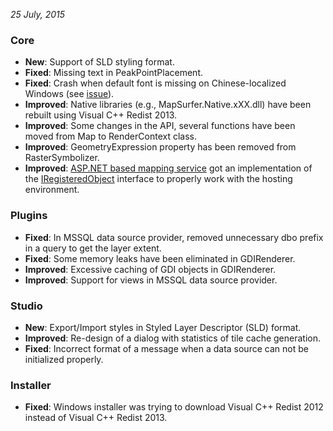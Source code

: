 *25 July, 2015*
 
### Core ###
- **New**: Support of SLD styling format.
- **Fixed**: Missing text in PeakPointPlacement.
- **Fixed**: Crash when default font is missing on Chinese-localized Windows (see [issue](https://groups.google.com/forum/#!topic/mapsurfer-net/tuiD11vC6VQ)). 
- **Improved**: Native libraries (e.g., MapSurfer.Native.xXX.dll) have been rebuilt using Visual C++ Redist 2013.
- **Improved**: Some changes in the API, several functions have been moved from Map to RenderContext class.
- **Improved**: GeometryExpression property has been removed from RasterSymbolizer.
- **Improved**: [ASP.NET based mapping service](https://github.com/MapSurferNET/MapSurfer.NET-Web/tree/master/Hosting/ASP.NET/Service) got an implementation of the [IRegisteredObject](https://msdn.microsoft.com/en-us/library/system.web.hosting.iregisteredobject%28v=vs.110%29.aspx) interface to properly work with the hosting environment.
 
### Plugins ###
- **Fixed**: In MSSQL data source provider, removed unnecessary dbo prefix in a query to get the layer extent.
- **Fixed**: Some memory leaks have been eliminated in GDIRenderer.
- **Improved**: Excessive caching of GDI objects in GDIRenderer.
- **Improved**: Support for views in MSSQL data source provider.

### Studio ###
- **New**: Export/Import styles in Styled Layer Descriptor (SLD) format.
- **Improved**: Re-design of a dialog with statistics of tile cache generation.
- **Fixed**: Incorrect format of a message when a data source can not be initialized properly.

### Installer ###
- **Fixed**: Windows installer was trying to download Visual C++ Redist 2012 instead of Visual C++ Redist 2013.
